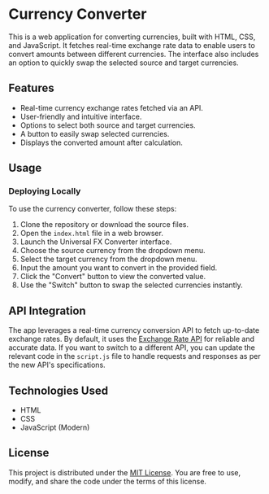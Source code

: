 # Currency Converter

This is a web application for converting currencies, built with HTML, CSS, and JavaScript. It fetches real-time exchange rate data to enable users to convert amounts between different currencies. The interface also includes an option to quickly swap the selected source and target currencies.

## Features

- Real-time currency exchange rates fetched via an API.
- User-friendly and intuitive interface.
- Options to select both source and target currencies.
- A button to easily swap selected currencies.
- Displays the converted amount after calculation.

## Usage

### Deploying Locally

To use the currency converter, follow these steps:

1. Clone the repository or download the source files.
2. Open the `index.html` file in a web browser.
3. Launch the Universal FX Converter interface.
4. Choose the source currency from the dropdown menu.
5. Select the target currency from the dropdown menu.
6. Input the amount you want to convert in the provided field.
7. Click the "Convert" button to view the converted value.
8. Use the "Switch" button to swap the selected currencies instantly.

## API Integration

The app leverages a real-time currency conversion API to fetch up-to-date exchange rates. By default, it uses the [Exchange Rate API](https://app.exchangerate-api.com/ "Exchange Rate API") for reliable and accurate data. If you want to switch to a different API, you can update the relevant code in the `script.js` file to handle requests and responses as per the new API's specifications.

## Technologies Used

- HTML
- CSS
- JavaScript (Modern)

## License

This project is distributed under the [MIT License](LICENSE). You are free to use, modify, and share the code under the terms of this license.
